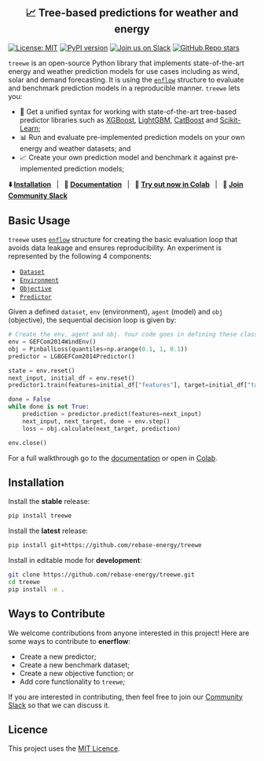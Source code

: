<div align="center">
<h2 style="margin-top: 0px;">
    📈 Tree-based predictions for weather and energy
</h2>
</div>

[![License: MIT](https://img.shields.io/badge/license-MIT-green.svg)](https://opensource.org/licenses/MIT)
[![PyPI version](https://badge.fury.io/py/treewe.svg)](https://badge.fury.io/py/treewe) 
[![Join us on Slack](https://img.shields.io/badge/Join%20us%20on%20Slack-%2362BEAF?style=flat&logo=slack&logoColor=white)](https://join.slack.com/t/rebase-community/shared_invite/zt-1dtd0tdo6-sXuCEy~zPnvJw4uUe~tKeA) 
[![GitHub Repo stars](https://img.shields.io/github/stars/rebase-energy/treewe?style=social)](https://github.com/rebase-energy/treewe)

`treewe` is an open-source Python library that implements state-of-the-art energy and weather prediction models for use cases including as wind, solar and demand forecasting. It is using the [`enflow`](https://github.com/rebase-energy/enflow) structure to evaluate and benchmark prediction models in a reproducible manner. `treewe` lets you: 

* 🔄 Get a unified syntax for working with state-of-the-art tree-based predictor libraries such as [XGBoost](https://github.com/dmlc/xgboost), [LightGBM](https://github.com/microsoft/LightGBM), [CatBoost](https://github.com/catboost/catboost) and [Scikit-Learn](https://github.com/scikit-learn/scikit-learn);
* 📊 Run and evaluate pre-implemented prediction models on your own energy and weather datasets; and
* 📈 Create your own prediction model and benchmark it against pre-implemented prediction models;

**⬇️ [Installation](#installation)**
&ensp;|&ensp;
**📖 [Documentation](https://docs.energydatamodel.org/en/latest/)**
&ensp;|&ensp;
**🚀 [Try out now in Colab](https://colab.research.google.com/github/rebase-energy/treewe/blob/main/treewe/examples/gefcom2014-wind.ipynb)**
&ensp;|&ensp;
**👋 [Join Community Slack](https://join.slack.com/t/rebase-community/shared_invite/zt-1dtd0tdo6-sXuCEy~zPnvJw4uUe~tKeA)**

## Basic Usage
`treewe` uses [`enflow`](https://github.com/rebase-energy/enflow) structure for creating the basic evaluation loop that avoids data leakage and ensures reproducibility. An experiment is represented by the following 4 components: 

* [`Dataset`]()
* [`Environment`]()
* [`Objective`]()
* [`Predictor`]()

Given a defined `dataset`, `env` (environment), `agent` (model) and `obj` (objective), the sequential decision loop is given by: 

```python
# Create the env, agent and obj. Your code goes in defining these classes. 
env = GEFCom2014WindEnv()
obj = PinballLoss(quantiles=np.arange(0.1, 1, 0.1))
predictor = LGBGEFCom2014Predictor()

state = env.reset()
next_input, initial_df = env.reset()
predictor1.train(features=initial_df["features"], target=initial_df["target"])

done = False
while done is not True:
    prediction = predictor.predict(features=next_input)
    next_input, next_target, done = env.step()
    loss = obj.calculate(next_target, prediction)

env.close()
```

For a full walkthrough go to the [documentation](https://docs.enerflow.org/en/latest/walkthrough.html#) or open in [Colab](https://colab.research.google.com/github/rebase-energy/enerflow/blob/main/enerflow/examples/walkthrough/notebook.ipynb). 

## Installation
Install the **stable** release: 
```bash
pip install treewe
```

Install the **latest** release: 
```bash
pip install git+https://github.com/rebase-energy/treewe
```

Install in editable mode for **development**: 
```bash
git clone https://github.com/rebase-energy/treewe.git
cd treewe
pip install -e . 
```

## Ways to Contribute
We welcome contributions from anyone interested in this project! Here are some ways to contribute to **enerflow**:

* Create a new predictor; 
* Create a new benchmark dataset;
* Create a new objective function; or
* Add core functionality to `treewe`;

If you are interested in contributing, then feel free to join our [Community Slack](https://join.slack.com/t/rebase-community/shared_invite/zt-1dtd0tdo6-sXuCEy~zPnvJw4uUe~tKeA) so that we can discuss it. 

## Licence
This project uses the [MIT Licence](LICENCE.md).  


